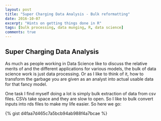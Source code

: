 ```yaml
---
layout: post
title: "Super Charging Data Analysis - Bulk reformatting"
date: 2016-10-07
excerpt: "Hints on getting things done in R"
tags: [bulk processing, data munging, R, data science]
comments: true
---
```


## Super Charging Data Analysis

As much as people working in Data Science like to discuss the relative merits of and the different applications for various models, the bulk of data science work is just data processing.
Or as I like to think of it, how to transform the garbage you are given as an analyst into actual usable data for that fancy model. 

One task I find myself doing a lot is simply bulk extraction of data from csv files.
CSVs take space and they are slow to open. So I like to bulk convert inputs into rds files to make my life easier. So here we go:

{% gist d4faa7d465c7a5bcb94ab988f4a7bcae %}

